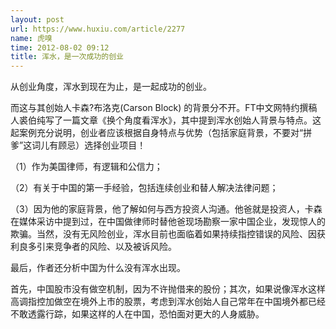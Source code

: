 ```yaml
---
layout: post
url: https://www.huxiu.com/article/2277
name: 虎嗅
time: 2012-08-02 09:12
title: 浑水，是一次成功的创业
---
```

从创业角度，浑水到现在为止，是一起成功的创业。

而这与其创始人卡森?布洛克(Carson Block) 的背景分不开。FT中文网特约撰稿人裘伯纯写了一篇文章《换个角度看浑水》，其中提到浑水创始人背景与特点。这起案例充分说明，创业者应该根据自身特点与优势（包括家庭背景，不要对“拼爹”这词儿有顾忌）选择创业项目！

（1）作为美国律师，有逻辑和公信力；

（2）有关于中国的第一手经验，包括连续创业和替人解决法律问题；

（3）因为他的家庭背景，他了解如何与西方投资人沟通。他爸就是投资人，卡森在媒体采访中提到过，在中国做律师时替他爸现场勘察一家中国企业，发现惊人的欺骗。当然，没有无风险创业，浑水目前也面临着如果持续指控错误的风险、因获利良多引来竞争者的风险、以及被诉风险。

最后，作者还分析中国为什么没有浑水出现。

首先，中国股市没有做空机制，因为不许抛借来的股份；其次，如果说像浑水这样高调指控加做空在境外上市的股票，考虑到浑水创始人自己常年在中国境外都已经不敢透露行踪，如果这样的人在中国，恐怕面对更大的人身威胁。

